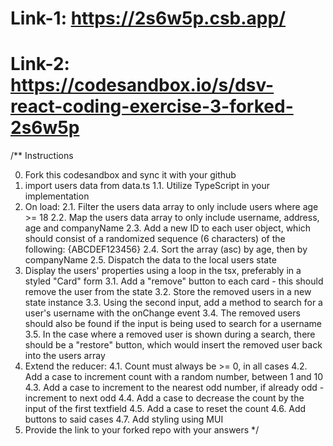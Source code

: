 # Link-1: https://2s6w5p.csb.app/
# Link-2: https://codesandbox.io/s/dsv-react-coding-exercise-3-forked-2s6w5p


/\*\* Instructions

0.  Fork this codesandbox and sync it with your github
1.  import users data from data.ts
    1.1. Utilize TypeScript in your implementation
2.  On load:
    2.1. Filter the users data array to only include users where age >= 18
    2.2. Map the users data array to only include username, address, age and companyName
    2.3. Add a new ID to each user object, which should consist of a randomized sequence (6 characters) of the following: {ABCDEF123456}
    2.4. Sort the array (asc) by age, then by companyName
    2.5. Dispatch the data to the local users state
3.  Display the users' properties using a loop in the tsx, preferably in a styled "Card" form
    3.1. Add a "remove" button to each card - this should remove the user from the state
    3.2. Store the removed users in a new state instance
    3.3. Using the second input, add a method to search for a user's username with the onChange event
    3.4. The removed users should also be found if the input is being used to search for a username
    3.5. In the case where a removed user is shown during a search, there should be a "restore" button, which would insert the removed user back into the users array
4.  Extend the reducer:
    4.1. Count must always be >= 0, in all cases
    4.2. Add a case to increment count with a random number, between 1 and 10
    4.3. Add a case to increment to the nearest odd number, if already odd - increment to next odd
    4.4. Add a case to decrease the count by the input of the first textfield
    4.5. Add a case to reset the count
    4.6. Add buttons to said cases
    4.7. Add styling using MUI
5.  Provide the link to your forked repo with your answers
    \*/